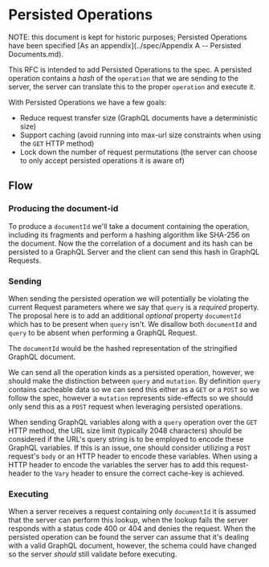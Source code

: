 # Persisted Operations

NOTE: this document is kept for historic purposes; Persisted Operations have been specified
[As an appendix](../spec/Appendix A -- Persisted Documents.md).

This RFC is intended to add Persisted Operations to the spec. A persisted operation contains
a _hash_ of the `operation` that we are sending to the server, the server can translate this to the proper
`operation` and execute it.

With Persisted Operations we have a few goals:

- Reduce request transfer size (GraphQL documents have a deterministic size)
- Support caching (avoid running into max-url size constraints when using the `GET` HTTP method)
- Lock down the number of request permutations (the server can choose to only accept persisted operations it is aware of)

## Flow
### Producing the document-id

To produce a `documentId` we'll take a document containing the operation, including its fragments and perform a hashing algorithm like
SHA-256 on the document. Now the the correlation of a document and its hash can be persisted to a GraphQL Server and the client can
send this hash in GraphQL Requests.

### Sending

When sending the persisted operation we will potentially be violating the current Request parameters where we say that `query`
is a _required_ property. The proposal here is to add an additional _optional_ property `documentId` which has to be present
when `query` isn't. We disallow both `documentId` and `query` to be absent when performing a GraphQL Request.

The `documentId` would be the hashed representation of the stringified GraphQL document.

We can send all the operation kinds as a persisted operation, however, we should make the distinction between `query` and `mutation`.
By definition `query` contains cacheable data so we can send this either as a `GET` or a `POST` so we follow the spec, however a
`mutation` represents side-effects so we should only send this as a `POST` request when leveraging persisted operations.

When sending GraphQL variables along with a `query` operation over the `GET` HTTP method, the URL size limit (typically 2048
characters) should be considered if the URL's query string is to be employed to encode these GraphQL variables. If this is an
issue, one should consider utilizing a `POST` request's `body` or an HTTP header to encode these variables. When using a HTTP header
to encode the variables the server has to add this request-header to the `Vary` header to ensure the correct cache-key is achieved.

### Executing

When a server receives a request containing only `documentId` it is assumed that the server can perform this lookup, when the lookup
fails the server responds with a status code 400 or 404 and denies the request. When the persisted operation can be found the server
can assume that it's dealing with a valid GraphQL document, however, the schema could have changed so the server _should_ still validate
before executing.
